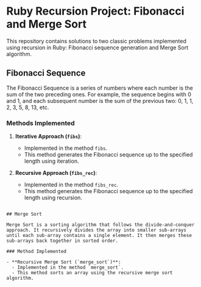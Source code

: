 
# Ruby Recursion Project: Fibonacci and Merge Sort

This repository contains solutions to two classic problems implemented using recursion in Ruby: Fibonacci sequence generation and Merge Sort algorithm.

## Fibonacci Sequence

The Fibonacci Sequence is a series of numbers where each number is the sum of the two preceding ones. For example, the sequence begins with 0 and 1, and each subsequent number is the sum of the previous two: 0, 1, 1, 2, 3, 5, 8, 13, etc.

### Methods Implemented

1. **Iterative Approach (`fibs`)**:
   - Implemented in the method `fibs`.
   - This method generates the Fibonacci sequence up to the specified length using iteration.

2. **Recursive Approach (`fibs_rec`)**:
   - Implemented in the method `fibs_rec`.
   - This method generates the Fibonacci sequence up to the specified length using recursion.

```

## Merge Sort

Merge Sort is a sorting algorithm that follows the divide-and-conquer approach. It recursively divides the array into smaller sub-arrays until each sub-array contains a single element. It then merges these sub-arrays back together in sorted order.

### Method Implemented

- **Recursive Merge Sort (`merge_sort`)**:
  - Implemented in the method `merge_sort`.
  - This method sorts an array using the recursive merge sort algorithm.
